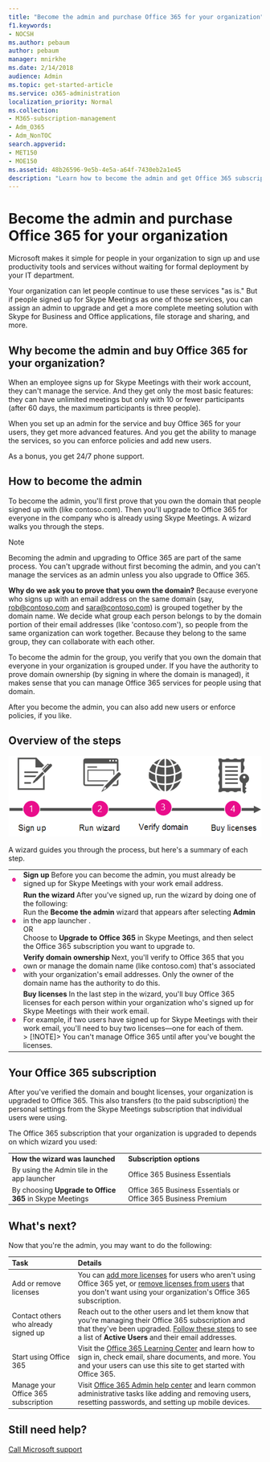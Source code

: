 ```yaml
---
title: "Become the admin and purchase Office 365 for your organization"
f1.keywords:
- NOCSH
ms.author: pebaum
author: pebaum
manager: mnirkhe
ms.date: 2/14/2018
audience: Admin
ms.topic: get-started-article
ms.service: o365-administration
localization_priority: Normal
ms.collection: 
- M365-subscription-management 
- Adm_O365
- Adm_NonTOC
search.appverid:
- MET150
- MOE150
ms.assetid: 48b26596-9e5b-4e5a-a64f-7430eb2a1e45
description: "Learn how to become the admin and get Office 365 subscription for your organization. "
---
```


# Become the admin and purchase Office 365 for your organization

Microsoft makes it simple for people in your organization to sign up and use productivity tools and services without waiting for formal deployment by your IT department.
  
Your organization can let people continue to use these services "as is." But if people signed up for Skype Meetings as one of those services, you can assign an admin to upgrade and get a more complete meeting solution with Skype for Business and Office applications, file storage and sharing, and more.
  
## Why become the admin and buy Office 365 for your organization?

When an employee signs up for Skype Meetings with their work account, they can't manage the service. And they get only the most basic features: they can have unlimited meetings but only with 10 or fewer participants (after 60 days, the maximum participants is three people). 
  
When you set up an admin for the service and buy Office 365 for your users, they get more advanced features. And you get the ability to manage the services, so you can enforce policies and add new users.
  
As a bonus, you get 24/7 phone support.
  
## How to become the admin

To become the admin, you'll first prove that you own the domain that people signed up with (like contoso.com). Then you'll upgrade to Office 365 for everyone in the company who is already using Skype Meetings. A wizard walks you through the steps.
  
> [!NOTE]
> Becoming the admin and upgrading to Office 365 are part of the same process. You can't upgrade without first becoming the admin, and you can't manage the services as an admin unless you also upgrade to Office 365. 
  
 **Why do we ask you to prove that you own the domain?** Because everyone who signs up with an email address on the same domain (say, rob@contoso.com and sara@contoso.com) is grouped together by the domain name. We decide what group each person belongs to by the domain portion of their email addresses (like 'contoso.com'), so people from the same organization can work together. Because they belong to the same group, they can collaborate with each other. 
  
To become the admin for the group, you verify that you own the domain that everyone in your organization is grouped under. If you have the authority to prove domain ownership (by signing in where the domain is managed), it makes sense that you can manage Office 365 services for people using that domain.
  
After you become the admin, you can also add new users or enforce policies, if you like.
  
## Overview of the steps

![High-level view of the phases involved with becoming an admin and buying Office 365.](../media/1ee46aff-dccb-4bfd-abb3-811a616009af.png)
  
A wizard guides you through the process, but here's a summary of each step.
  
|||
|:-----|:-----|
|![Number one in a pink circle](../media/a4da261d-2516-48c5-b58a-9c452b9086b8.png)|**Sign up** Before you can become the admin, you must already be signed up for Skype Meetings with your work email address.  <br/> |
|![Number two in a pink circle.](../media/de3c1ab4-4f01-4026-b1ba-3265bdb32a89.png)|**Run the wizard** After you've signed up, run the wizard by doing one of the following:  <br/>  Run the **Become the admin** wizard that appears after selecting **Admin** in the app launcher .  <br/>  OR  <br/>  Choose to **Upgrade to Office 365** in Skype Meetings, and then select the Office 365 subscription you want to upgrade to.  <br/> |
|![Number three in a pink circle.](../media/60fa378c-6ac1-4cbd-a782-2fa7ca619dc6.png)|**Verify domain ownership** Next, you'll verify to Office 365 that you own or manage the domain name (like contoso.com) that's associated with your organization's email addresses. Only the owner of the domain name has the authority to do this.  <br/> |
|![Number 4 in a pink circle.](../media/1a0ff2ce-0942-405a-94e3-9bfeb1e5059e.png)|**Buy licenses** In the last step in the wizard, you'll buy Office 365 licenses for each person within your organization who's signed up for Skype Meetings with their work email.  <br/> For example, if two users have signed up for Skype Meetings with their work email, you'll need to buy two licenses—one for each of them.  <br/> > [!NOTE]> You can't manage Office 365 until after you've bought the licenses.           |
   
## Your Office 365 subscription

After you've verified the domain and bought licenses, your organization is upgraded to Office 365. This also transfers (to the paid subscription) the personal settings from the Skype Meetings subscription that individual users were using.
  
The Office 365 subscription that your organization is upgraded to depends on which wizard you used:
  
|||
|:-----|:-----|
|**How the wizard was launched** <br/> |**Subscription options** <br/> |
|By using the Admin tile in the app launcher  <br/> |Office 365 Business Essentials  <br/> |
|By choosing **Upgrade to Office 365** in Skype Meetings  <br/> |Office 365 Business Essentials or Office 365 Business Premium  <br/> |
   
## What's next?

Now that you're the admin, you may want to do the following:
  
|****Task****|****Details****|
|:-----|:-----|
|Add or remove licenses  <br/> |You can [add more licenses](../subscriptions-and-billing/buy-licenses.md) for users who aren't using Office 365 yet, or [remove licenses from users](../manage/remove-licenses-from-users.md) that you don't want using your organization's Office 365 subscription.  <br/> |
|Contact others who already signed up  <br/> |Reach out to the other users and let them know that you're managing their Office 365 subscription and that they've been upgraded. [Follow these steps](../add-users/add-users.md) to see a list of **Active Users** and their email addresses.  <br/> |
|Start using Office 365  <br/> |Visit the [Office 365 Learning Center](https://support.office.com/learn/office365-for-business) and learn how to sign in, check email, share documents, and more. You and your users can use this site to get started with Office 365.  <br/> |
|Manage your Office 365 subscription  <br/> |Visit [Office 365 Admin help center](../admin-home.md) and learn common administrative tasks like adding and removing users, resetting passwords, and setting up mobile devices.  <br/> |
   
## Still need help?

[Call Microsoft support](../contact-support-for-business-products.md)